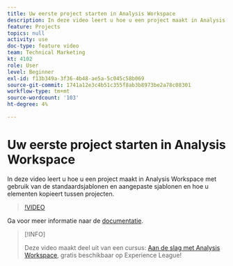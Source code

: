 ```yaml
---
title: Uw eerste project starten in Analysis Workspace
description: In deze video leert u hoe u een project maakt in Analysis Workspace met gebruik van de standaardsjablonen en aangepaste sjablonen en hoe u elementen kopieert tussen projecten.
feature: Projects
topics: null
activity: use
doc-type: feature video
team: Technical Marketing
kt: 4102
role: User
level: Beginner
exl-id: f13b349a-3f36-4b48-ae5a-5c045c58b069
source-git-commit: 1741a12e3c4b51c355f8ab3b8973be2a78c08301
workflow-type: tm+mt
source-wordcount: '103'
ht-degree: 4%

---
```


# Uw eerste project starten in Analysis Workspace

In deze video leert u hoe u een project maakt in Analysis Workspace met gebruik van de standaardsjablonen en aangepaste sjablonen en hoe u elementen kopieert tussen projecten.

>[!VIDEO](https://video.tv.adobe.com/v/30368/?quality=12)

Ga voor meer informatie naar de [documentatie](https://experienceleague.adobe.com/docs/analytics/analyze/analysis-workspace/build-workspace-project/freeform-overview.html).

>[!INFO]
>
> Deze video maakt deel uit van een cursus: [Aan de slag met Analysis Workspace](https://experienceleague.adobe.com/?recommended=Analytics-U-1-2020.1.workspace), gratis beschikbaar op Experience League!
